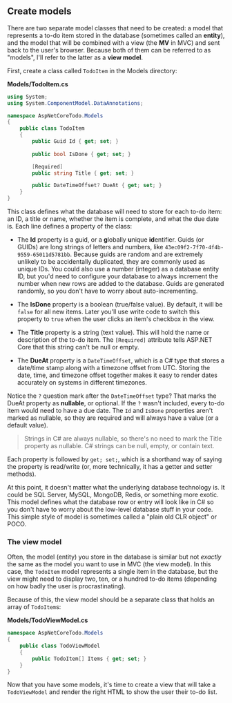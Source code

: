 ## Create models
There are two separate model classes that need to be created: a model that represents a to-do item stored in the database (sometimes called an **entity**), and the model that will be combined with a view (the **MV** in MVC) and sent back to the user's browser. Because both of them can be referred to as "models", I'll refer to the latter as a **view model**.

First, create a class called `TodoItem` in the Models directory:

**Models/TodoItem.cs**

```csharp
using System;
using System.ComponentModel.DataAnnotations;

namespace AspNetCoreTodo.Models
{
    public class TodoItem
    {
        public Guid Id { get; set; }
        
        public bool IsDone { get; set; }

        [Required]
        public string Title { get; set; }

        public DateTimeOffset? DueAt { get; set; }
    }
}
```

This class defines what the database will need to store for each to-do item: an ID, a title or name, whether the item is complete, and what the due date is. Each line defines a property of the class:

* The **Id** property is a guid, or a **g**lobally **u**nique **id**entifier. Guids (or GUIDs) are long strings of letters and numbers, like `43ec09f2-7f70-4f4b-9559-65011d5781bb`. Because guids are random and are extremely unlikely to be accidentally duplicated, they are commonly used as unique IDs. You could also use a number (integer) as a database entity ID, but you'd need to configure your database to always increment the number when new rows are added to the database. Guids are generated randomly, so you don't have to worry about auto-incrementing.

* The **IsDone** property is a boolean (true/false value). By default, it will be `false` for all new items. Later you'll use write code to switch this property to `true` when the user clicks an item's checkbox in the view.

* The **Title** property is a string (text value). This will hold the name or description of the to-do item. The `[Required]` attribute tells ASP.NET Core that this string can't be null or empty.

* The **DueAt** property is a `DateTimeOffset`, which is a C# type that stores a date/time stamp along with a timezone offset from UTC. Storing the date, time, and timezone offset together makes it easy to render dates accurately on systems in different timezones.

Notice the `?` question mark after the `DateTimeOffset` type? That marks the DueAt property as **nullable**, or optional. If the `?` wasn't included, every to-do item would need to have a due date. The `Id` and `IsDone` properties aren't marked as nullable, so they are required and will always have a value (or a default value).

> Strings in C# are always nullable, so there's no need to mark the Title property as nullable. C# strings can be null, empty, or contain text.

Each property is followed by `get; set;`, which is a shorthand way of saying the property is read/write (or, more technically, it has a getter and setter methods).

At this point, it doesn't matter what the underlying database technology is. It could be SQL Server, MySQL, MongoDB, Redis, or something more exotic. This model defines what the database row or entry will look like in C# so you don't have to worry about the low-level database stuff in your code. This simple style of model is sometimes called a "plain old CLR object" or POCO.

### The view model

Often, the model (entity) you store in the database is similar but not *exactly* the same as the model you want to use in MVC (the view model). In this case, the `TodoItem` model represents a single item in the database, but the view might need to display two, ten, or a hundred to-do items (depending on how badly the user is procrastinating).

Because of this, the view model should be a separate class that holds an array of `TodoItem`s:

**Models/TodoViewModel.cs**

```csharp
namespace AspNetCoreTodo.Models
{
    public class TodoViewModel
    {
        public TodoItem[] Items { get; set; }
    }
}
```

Now that you have some models, it's time to create a view that will take a `TodoViewModel` and render the right HTML to show the user their to-do list.
